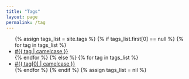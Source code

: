 ```yaml
---
title: "Tags"
layout: page
permalink: /tag
---
```


<ul class="cloud" role="navigation">
    {% assign tags_list = site.tags %}
    {% if tags_list.first[0] == null %}
    {% for tag in tags_list %}
    <li><a href="{{site.baseurl}}/tag/{{ tag | url_escape | strip | replace: ' ', '-' }}" data-weight="{{ site.tags[tag].size }}">#{{ tag | camelcase }}</a></li>
    {% endfor %}
    {% else %}
    {% for tag in tags_list %}
    <li><a href="{{site.baseurl}}/tag/{{ tag[0] | url_escape | strip | replace: ' ', '-' }}"  data-weight="{{ tag[1].size }}">#{{ tag[0] | camelcase }}</a></li>
    {% endfor %}
    {% endif %}
    {% assign tags_list = nil %}
</ul>
